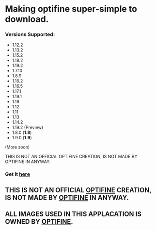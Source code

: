 # Making optifine super-simple to download.
### Versions Supported:
- 1.12.2
- 1.13.2
- 1.15.2
- 1.18.2
- 1.19.2
- 1.7.10
- 1.8.9
- 1.16.2
- 1.16.5
- 1.17.1
- 1.19.1
- 1.19
- 1.12
- 1.11
- 1.13
- 1.14.2
- 1.19.2 (Preview)
- 1.8.0 (**1.8**)
- 1.9.0 (**1.9**)

(More soon)

THIS IS NOT AN OFFICIAL OPTIFINE CREATION, IS NOT MADE BY OPTIFINE IN ANYWAY.

### Get it [here](https://github.com/Bossgamerteam/optifine-installer/releases)
## **THIS IS NOT AN OFFICIAL [OPTIFINE](https://optifine.net) CREATION, IS NOT MADE BY [OPTIFINE](https://optifine.net) IN ANYWAY.**
## **ALL IMAGES USED IN THIS APPLACATION IS OWNED BY [OPTIFINE](https://optifine.net).**
